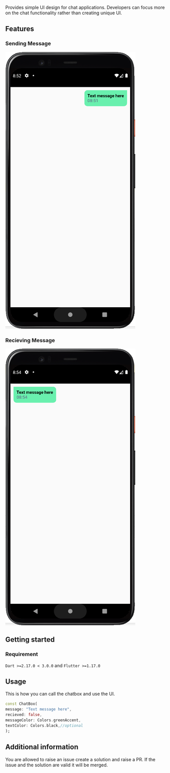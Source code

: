 <!-- 
This README describes the package. If you publish this package to pub.dev,
this README's contents appear on the landing page for your package.

For information about how to write a good package README, see the guide for
[writing package pages](https://dart.dev/guides/libraries/writing-package-pages). 

For general information about developing packages, see the Dart guide for
[creating packages](https://dart.dev/guides/libraries/create-library-packages)
and the Flutter guide for
[developing packages and plugins](https://flutter.dev/developing-packages). 
-->

Provides simple UI design for chat applications. Developers can focus more on the chat functionality rather than creating unique UI.


## Features

### Sending Message
<img src="https://github.com/DIP-POLLEY/chatbox/blob/main/img.png"/>

### Recieving Message
<img src="https://github.com/DIP-POLLEY/chatbox/blob/main/img_1.png"/>


## Getting started

### Requirement
`Dart >=2.17.0 < 3.0.0` and `Flutter >=1.17.0`

## Usage

This is how you can call the chatbox and use the UI.

```dart
const ChatBox(
message: "Text message here",
recieved: false,
messageColor: Colors.greenAccent,
textColor: Colors.black,//optional
);
```

## Additional information

You are allowed to raise an issue create a solution and raise a PR. If the issue and the solution are valid it will be merged.